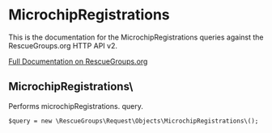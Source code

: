# MicrochipRegistrations

This is the documentation for the MicrochipRegistrations queries against the RescueGroups.org HTTP API v2.

[Full Documentation on RescueGroups.org](https://userguide.rescuegroups.org/display/APIDG/Object+definitions#Objectdefinitions-microchipRegistrations)

## MicrochipRegistrations\

Performs microchipRegistrations. query.

    $query = new \RescueGroups\Request\Objects\MicrochipRegistrations\();


